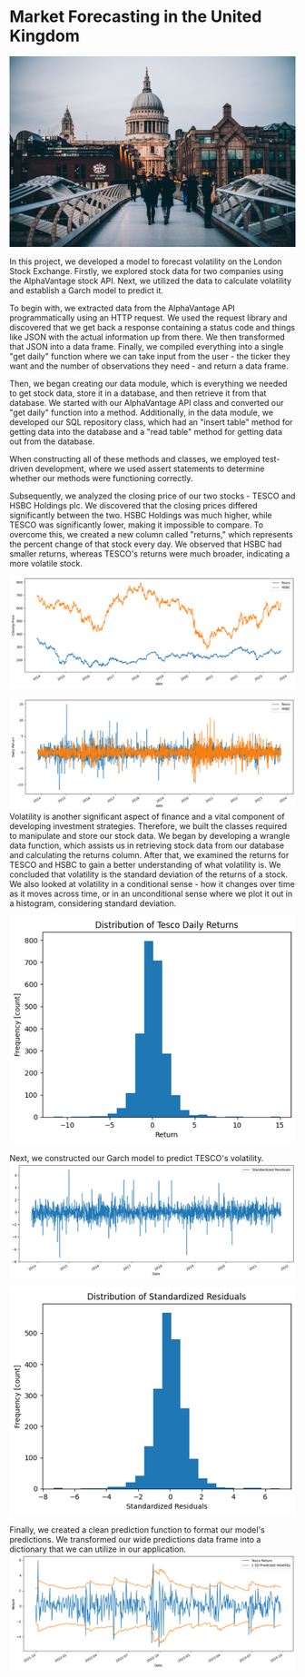 # Market Forecasting in the United Kingdom
![](https://github.com/SawsanYusuf/Market-Forecasting-in-United-Kingdom/blob/main/images/anthony-delanoix-CFi7_hCXecU-unsplash.jpg)

In this project, we developed a model to forecast volatility on the London Stock Exchange. Firstly, we explored stock data for two companies using the AlphaVantage stock API. Next, we utilized the data to calculate volatility and establish a Garch model to predict it.

To begin with, we extracted data from the AlphaVantage API programmatically using an HTTP request. We used the request library and discovered that we get back a response containing a status code and things like JSON with the actual information up from there. We then transformed that JSON into a data frame. Finally, we compiled everything into a single "get daily" function where we can take input from the user - the ticker they want and the number of observations they need - and return a data frame.

Then, we began creating our data module, which is everything we needed to get stock data, store it in a database, and then retrieve it from that database. We started with our AlphaVantage API class and converted our "get daily" function into a method. Additionally, in the data module, we developed our SQL repository class, which had an "insert table" method for getting data into the database and a "read table" method for getting data out from the database.

When constructing all of these methods and classes, we employed test-driven development, where we used assert statements to determine whether our methods were functioning correctly.

Subsequently, we analyzed the closing price of our two stocks - TESCO and HSBC Holdings plc. We discovered that the closing prices differed significantly between the two. HSBC Holdings was much higher, while TESCO was significantly lower, making it impossible to compare. To overcome this, we created a new column called "returns," which represents the percent change of that stock every day. We observed that HSBC had smaller returns, whereas TESCO's returns were much broader, indicating a more volatile stock.

![](https://github.com/SawsanYusuf/Market-Forecasting-in-United-Kingdom/blob/main/images/close_price.png)

![](https://github.com/SawsanYusuf/Market-Forecasting-in-United-Kingdom/blob/main/images/returns.png)
Volatility is another significant aspect of finance and a vital component of developing investment strategies. Therefore, we built the classes required to manipulate and store our stock data. We began by developing a wrangle data function, which assists us in retrieving stock data from our database and calculating the returns column. After that, we examined the returns for TESCO and HSBC to gain a better understanding of what volatility is. We concluded that volatility is the standard deviation of the returns of a stock. We also looked at volatility in a conditional sense - how it changes over time as it moves across time, or in an unconditional sense where we plot it out in a histogram, considering standard deviation.

![](https://github.com/SawsanYusuf/Market-Forecasting-in-United-Kingdom/blob/main/images/returns_histgram.png)

Next, we constructed our Garch model to predict TESCO's volatility. 
![](https://github.com/SawsanYusuf/Market-Forecasting-in-United-Kingdom/blob/main/images/residuals_dist.png)

![](https://github.com/SawsanYusuf/Market-Forecasting-in-United-Kingdom/blob/main/images/residuals_histgram.png)

Finally, we created a clean prediction function to format our model's predictions. We transformed our wide predictions data frame into a dictionary that we can utilize in our application.
![](https://github.com/SawsanYusuf/Market-Forecasting-in-United-Kingdom/blob/main/images/returns_predictions.png)


